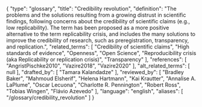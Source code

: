 {
    "type": "glossary",
    "title": "Credibility revolution",
    "definition": "The problems and the solutions resulting from a growing distrust in scientific findings, following concerns about the credibility of scientific claims (e.g., low replicability). The term has been proposed as a more positive alternative to the term replicability crisis, and includes the many solutions to improve the credibility of research, such as preregistration, transparency, and replication.",
    "related_terms": [
        "Credibility of scientific claims",
        "High standards of evidence",
        "Openness",
        "Open Science",
        "Reproducibility crisis (aka Replicability or replication crisis)",
        "Transparency"
    ],
    "references": [
        "AngristPischke2010",
        "Vazire2018",
        "Vazire2020"
    ],
    "alt_related_terms": [
        null
    ],
    "drafted_by": [
        "Tamara Kalandadze"
    ],
    "reviewed_by": [
        "Bradley Baker",
        "Mahmoud Elsherif",
        "Helena Hartmann",
        "Kai Krautter",
        "Annalise A. LaPlume",
        "Oscar Lecuona",
        "Charlotte R. Pennington",
        "Robert Ross",
        "Tobias Wingen",
        "Flávio Azevedo"
    ],
    "language": "english",
    "aliases": [
        "/glossary/credibility_revolution"
    ]
}